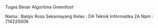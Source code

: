 Tugas Besar Algoritma Greenfoot

Nama : Balqis Rosa Sekamayang 
Kelas : D4 Teknik Informatika 2A
Npm : 714220006
